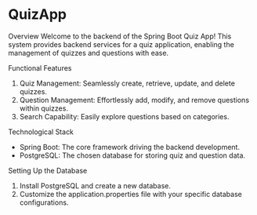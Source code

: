 # QuizApp

Overview
Welcome to the backend of the Spring Boot Quiz App! This system provides backend services for a quiz application, enabling the management of quizzes and questions with ease.

Functional Features
1. Quiz Management: Seamlessly create, retrieve, update, and delete quizzes.
2. Question Management: Effortlessly add, modify, and remove questions within quizzes.
3. Search Capability: Easily explore questions based on categories.

Technological Stack
- Spring Boot: The core framework driving the backend development.
- PostgreSQL: The chosen database for storing quiz and question data.

Setting Up the Database
1. Install PostgreSQL and create a new database.
2. Customize the application.properties file with your specific database configurations.
